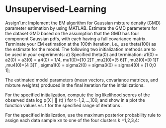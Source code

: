 # Unsupervised-Learning
Assign1.m:
Implement the EM algorithm for Gaussian mixture density (GMD) parameter estimation by using MATLAB.
Estimate the GMD parameters for the dataset GMD based on the assumption that the GMD has four component Gaussian pdfs, with each having a full covariance matrix. Terminate your EM estimation at the 100th iteration, i.e., use
theta(100) as the estimate for the model. The following two initialization methods are to be used in your experiments:
a) Specified theta(0) and termination:
a1(0) = a2(0) = a3(0) = a4(0) = 1/4,
mu1(0)=[10 2]T ,mu2(0)=[5 6]T ,mu3(0)=[0 1]T ,mu4(0)=[4 3]T ,
sigma1(0) = sigma2(0) = sigma3(0) = sigma4(0) = [1 0;0 1];

The estimated model parameters (mean vectors, covariance matrices, and mixture weights) produced in the final iteration for the initializations.

For the specified initialization, compute the log likelihood scores of the observed data log p(X |  (t) ) for t=1,2,...,100, and show in a plot the function values vs. t for the specified range of iterations .

For the specified initialization, use the maximum posterior probability rule to assign each data sample xn to one of the four clusters k =1,2,3,4:
